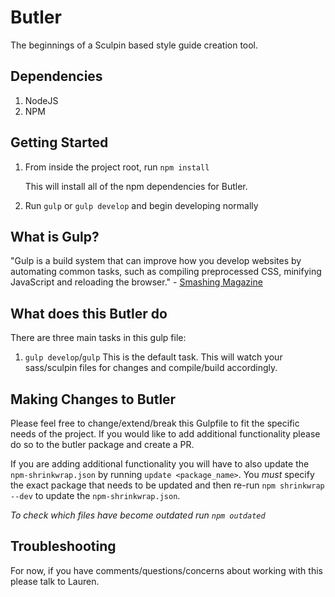 # Butler
The beginnings of a Sculpin based style guide creation tool. 

## Dependencies
1. NodeJS 
1. 	NPM

## Getting Started
1.  From inside the project root, run `npm install`
		
    This will install all of the npm dependencies for Butler.

1.  Run `gulp` or `gulp develop` and begin developing normally

## What is Gulp?
"Gulp is a build system that can improve how you develop websites by automating common tasks, such as compiling preprocessed CSS, minifying JavaScript and reloading the browser." - <a href="http://www.smashingmagazine.com/2014/06/11/building-with-gulp/">Smashing Magazine</a>

## What does this Butler do
There are three main tasks in this gulp file:

1. `gulp develop`/`gulp` This is the default task. This will watch your sass/sculpin files for changes and compile/build accordingly.

## Making Changes to Butler
Please feel free to change/extend/break this Gulpfile to fit the specific needs of the project. If you would like to add additional functionality please do so to the butler package and create a PR. 

If you are adding additional functionality you will have to also update the `npm-shrinkwrap.json` by running `update <package_name>`. You _must_ specify the exact package that needs to be updated and then re-run `npm shrinkwrap --dev` to update the `npm-shrinkwrap.json`.

_To check which files have become outdated run `npm outdated`_

## Troubleshooting
For now, if you have comments/questions/concerns about working with this please talk to Lauren.
